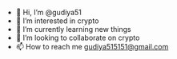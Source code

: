 - 👋 Hi, I’m @gudiya51
- 👀 I’m interested in crypto
- 🌱 I’m currently learning new things 
- 💞️ I’m looking to collaborate on crypto 
- 📫 How to reach me gudiya515151@gmail.com

<!---
gudiya51/gudiya51 is a ✨ special ✨ repository because its `README.md` (this file) appears on your GitHub profile.
You can click the Preview link to take a look at your changes.
--->
